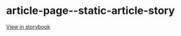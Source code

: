 # article-page--static-article-story

[View in storybook](https://raw.githack.com/Independent-Digital-News-and-Media-Ltd/standard-pwamp-sb/PR-876-sb/index.html?path=/story/article-page--static-article-story)